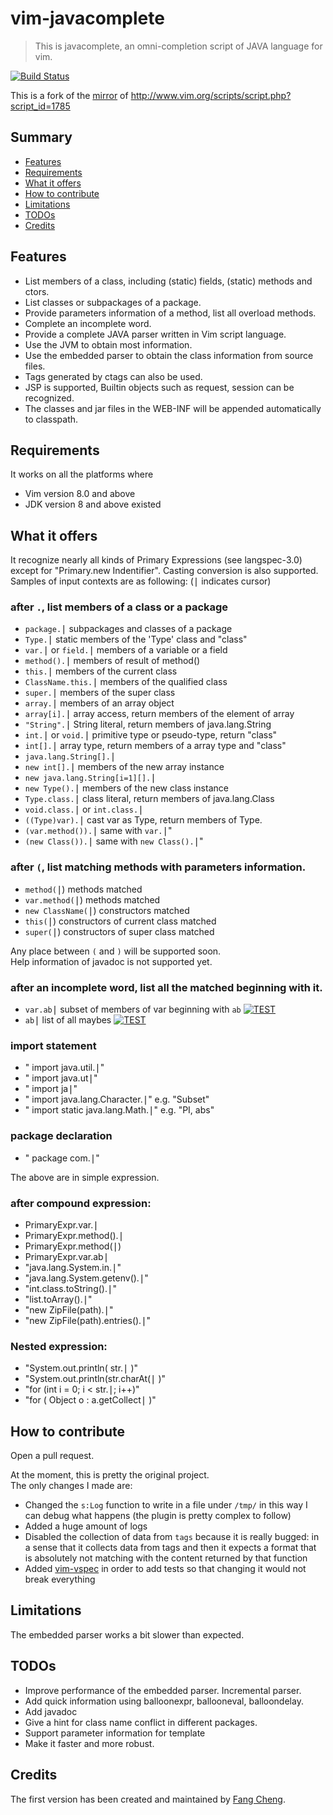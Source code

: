 # vim-javacomplete
> This is javacomplete, an omni-completion script of JAVA language for vim.

[![Build Status](https://travis-ci.com/sixro/javacomplete.svg?branch=master)](https://travis-ci.com/sixro/javacomplete)

This is a fork of the [mirror](https://github.com/vim-scripts/javacomplete) of http://www.vim.org/scripts/script.php?script_id=1785


## Summary

  * [Features](#features)
  * [Requirements](#requirements)
  * [What it offers](#what-it-offers)
  * [How to contribute](#how-to-contribute)
  * [Limitations](#limits)
  * [TODOs](#todos)
  * [Credits](#credits)


## <a name="features"></a>Features

  * List members of a class, including (static) fields, (static) methods and ctors.
  * List classes or subpackages of a package.
  * Provide parameters information of a method, list all overload methods.
  * Complete an incomplete word.
  * Provide a complete JAVA parser written in Vim script language.
  * Use the JVM to obtain most information.
  * Use the embedded parser to obtain the class information from source files.
  * Tags generated by ctags can also be used.
  * JSP is supported, Builtin objects such as request, session can be recognized.
  * The classes and jar files in the WEB-INF will be appended automatically to classpath.


## <a name="requirements"></a>Requirements

It works on all the platforms where
  * Vim version 8.0 and above
  * JDK version 8 and above
existed 


## <a name="what-it-offers"></a>What it offers

It recognize nearly all kinds of Primary Expressions (see langspec-3.0)
except for "Primary.new Indentifier". Casting conversion is also supported.
Samples of input contexts are as following:	(<kbd>|</kbd> indicates cursor)


### after `.`, list members of a class or a package

  * `package.`<kbd>|</kbd>         subpackages and classes of a package
  * `Type.`<kbd>|</kbd>                static members of the 'Type' class and "class"
  * `var.`<kbd>|</kbd> or `field.`<kbd>|</kbd>     members of a variable or a field
  * `method().`<kbd>|</kbd>         members of result of method()
  * `this.`<kbd>|</kbd>                   members of the current class
  * `ClassName.this.`<kbd>|</kbd>  members of the qualified class
  * `super.`<kbd>|</kbd>               members of the super class
  * `array.`<kbd>|</kbd>                members of an array object
  * `array[i].`<kbd>|</kbd>             array access, return members of the element of array
  * `"String".`<kbd>|</kbd>            String literal, return members of java.lang.String
  * `int.`<kbd>|</kbd> or `void.`<kbd>|</kbd>       primitive type or pseudo-type, return "class"
  * `int[].`<kbd>|</kbd>                   array type, return members of a array type and "class"
  * `java.lang.String[].`<kbd>|</kbd>
  * `new int[].`<kbd>|</kbd>           members of the new array instance
  * `new java.lang.String[i=1][].`<kbd>|</kbd>
  * `new Type().`<kbd>|</kbd>      members of the new class instance 
  * `Type.class.`<kbd>|</kbd>      class literal, return members of java.lang.Class
  * `void.class.`<kbd>|</kbd> or `int.class.`<kbd>|</kbd>
  * `((Type)var).`<kbd>|</kbd>         cast var as Type, return members of Type.
  * `(var.method()).`<kbd>|</kbd>   same with `var.`<kbd>|</kbd>"
  * `(new Class()).`<kbd>|</kbd>    same with `new Class().`<kbd>|</kbd>"


### after `(`, list matching methods with parameters information.

  * `method(`<kbd>|</kbd>)                 methods matched
  * `var.method(`<kbd>|</kbd>)           methods matched
  * `new ClassName(`<kbd>|</kbd>)  constructors matched
  * `this(`<kbd>|</kbd>)                        constructors of current class matched
  * `super(`<kbd>|</kbd>)                     constructors of super class matched

Any place between `(` and `)` will be supported soon.  
Help information of javadoc is not supported yet.


### after an incomplete word, list all the matched beginning with it.

  * `var.ab`<kbd>|</kbd>  subset of members of var beginning with `ab` [![TEST](https://img.shields.io/badge/x-TEST-brightgreen)](#)
  * `ab`<kbd>|</kbd>      list of all maybes  [![TEST](https://img.shields.io/badge/x-TEST-brightgreen)](#)


### import statement

  * " import         java.util.<kbd>|</kbd>"
  * " import         java.ut<kbd>|</kbd>"
  * " import         ja<kbd>|</kbd>"
  * " import         java.lang.Character.<kbd>|</kbd>"        e.g. "Subset"
  * " import static java.lang.Math.<kbd>|</kbd>"        e.g. "PI, abs"


### package declaration

   * " package         com.<kbd>|</kbd>"

The above are in simple expression.


### after compound expression:

  * PrimaryExpr.var.<kbd>|</kbd>
  * PrimaryExpr.method().<kbd>|</kbd>
  * PrimaryExpr.method(<kbd>|</kbd>)
  * PrimaryExpr.var.ab<kbd>|</kbd>
  * "java.lang.System.in.<kbd>|</kbd>"
  * "java.lang.System.getenv().<kbd>|</kbd>"
  * "int.class.toString().<kbd>|</kbd>"
  * "list.toArray().<kbd>|</kbd>"
  * "new ZipFile(path).<kbd>|</kbd>"
  * "new ZipFile(path).entries().<kbd>|</kbd>"


### Nested expression:

  * "System.out.println( str.<kbd>|</kbd> )"
  * "System.out.println(str.charAt(<kbd>|</kbd> )"
  * "for (int i = 0; i < str.<kbd>|</kbd>; i++)"
  * "for ( Object o : a.getCollect<kbd>|</kbd> )"


## <a name="how-to-contribute"></a>How to contribute

Open a pull request.

At the moment, this is pretty the original project.  
The only changes I made are:
  * Changed the `s:Log` function to write in a file under `/tmp/` in this way I can debug what happens (the plugin is pretty complex to follow)
  * Added a huge amount of logs
  * Disabled the collection of data from `tags` because it is really bugged: in a sense that it collects data from tags and then it expects a format that is absolutely not matching with the content returned by that function
  * Added [vim-vspec](https://github.com/kana/vim-vspec) in order to add tests so that changing it would not break everything


## <a name="limits"></a>Limitations

The embedded parser works a bit slower than expected.


## <a name="todos"></a>TODOs

  - Improve performance of the embedded parser. Incremental parser.
  - Add quick information using balloonexpr, ballooneval, balloondelay.
  - Add javadoc
  - Give a hint for class name conflict in different packages.
  - Support parameter information for template
  - Make it faster and more robust.


## <a name="credits"></a>Credits

The first version has been created and maintained by [Fang Cheng](mailto:fangread@yahoo.com.cn).
